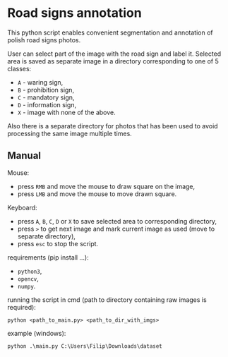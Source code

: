 # Road signs annotation
This python script enables convenient segmentation and annotation of polish road signs photos.

User can select part of the image with the road sign and label it. Selected area is saved as separate image in a
 directory corresponding to one of 5 classes:
 - `A` - waring sign,
 - `B` - prohibition sign,
 - `C` - mandatory sign,
 - `D` - information sign,
 - `X` - image with none of the above.
 
 Also there is a separate directory for photos that has been used to avoid
 processing the same image multiple times.
## Manual
Mouse:
- press `RMB` and move the mouse to draw square on the image,
- press `LMB` and move the mouse to move drawn square.

Keyboard:
- press `A`, `B`, `C`, `D` or `X` to save selected area to corresponding directory,
- press `>` to get next image and mark current image as used (move to separate directory),
- press `esc` to stop the script.

requirements (pip install ...): 
- `python3`,
- `opencv`,
- `numpy`.

running the script in cmd (path to directory containing raw images is required):

`python <path_to_main.py> <path_to_dir_with_imgs>`

example (windows):

`python .\main.py C:\Users\Filip\Downloads\dataset`

